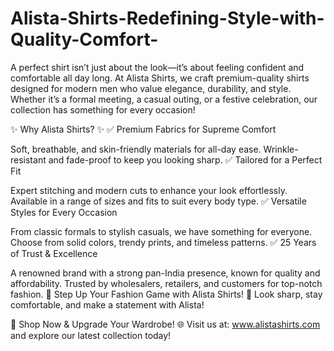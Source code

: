 # Alista-Shirts-Redefining-Style-with-Quality-Comfort-
A perfect shirt isn’t just about the look—it’s about feeling confident and comfortable all day long. At Alista Shirts, we craft premium-quality shirts designed for modern men who value elegance, durability, and style. Whether it’s a formal meeting, a casual outing, or a festive celebration, our collection has something for every occasion!

✨ Why Alista Shirts? ✨
✅ Premium Fabrics for Supreme Comfort

Soft, breathable, and skin-friendly materials for all-day ease.
Wrinkle-resistant and fade-proof to keep you looking sharp.
✅ Tailored for a Perfect Fit

Expert stitching and modern cuts to enhance your look effortlessly.
Available in a range of sizes and fits to suit every body type.
✅ Versatile Styles for Every Occasion

From classic formals to stylish casuals, we have something for everyone.
Choose from solid colors, trendy prints, and timeless patterns.
✅ 25 Years of Trust & Excellence

A renowned brand with a strong pan-India presence, known for quality and affordability.
Trusted by wholesalers, retailers, and customers for top-notch fashion.
🚀 Step Up Your Fashion Game with Alista Shirts! 🚀
Look sharp, stay comfortable, and make a statement with Alista!

📢 Shop Now & Upgrade Your Wardrobe!
🌐 Visit us at: www.alistashirts.com and explore our latest collection today!
